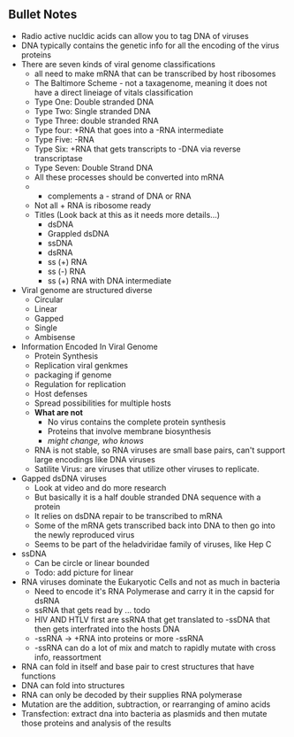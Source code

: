 ## Bullet Notes
- Radio active nucldic  acids can allow you to tag DNA of viruses
- DNA typically contains the genetic info for all the encoding of the virus proteins
- There are seven kinds of viral genome classifications 
    - all need to make mRNA that can be transcribed by host ribosomes
    - The Baltimore Scheme - not a taxagenome, meaning it does not have a direct lineiage of vitals classification 
    - Type One: Double stranded DNA
    - Type Two: Single stranded DNA
    - Type Three: double stranded RNA
    - Type four: +RNA that goes into a -RNA intermediate 
    - Type Five: -RNA
    - Type Six: +RNA that gets transcripts to -DNA via reverse transcriptase 
    - Type Seven: Double Strand DNA
    - All these processes should be converted into mRNA
    - + complements a - strand of DNA or RNA
    - Not all + RNA is ribosome ready
    - Titles (Look back at this as it needs more details...)
        - dsDNA
        - Grappled dsDNA
        - ssDNA
        - dsRNA
        - ss (+) RNA
        - ss (-) RNA
        - ss (+) RNA with DNA intermediate 
- Viral genome are structured diverse 
    - Circular 
    - Linear
    - Gapped
    - Single
    - Ambisense 
- Information Encoded In Viral Genome
    - Protein Synthesis 
    - Replication viral genkmes
    - packaging if genome
    - Regulation for replication 
    - Host defenses
    - Spread possibilities for multiple hosts
    - **What are not**
        - No virus contains the complete protein synthesis 
        - Proteins that involve membrane biosynthesis 
        - *might change, who knows*
    - RNA is not stable, so RNA viruses are small base pairs, can't support large encodings like DNA viruses 
    - Satilite Virus: are viruses that utilize other viruses to replicate.
-  Gapped dsDNA viruses
    - Look at video and do more research 
    - But basically it is a half double stranded DNA sequence with a protein 
    - It relies on dsDNA repair to be transcribed to mRNA
    - Some of the mRNA gets transcribed back into DNA to then go into the newly reproduced virus 
    - Seems to be part of the heladviridae family of viruses, like Hep C
- ssDNA
    - Can be circle or linear bounded
    - Todo: add picture for linear
- RNA viruses dominate the Eukaryotic Cells and not as much in bacteria 
    - Need to encode it's RNA Polymerase and carry it in the capsid for dsRNA
    - ssRNA that gets read by ... todo
    - HIV AND HTLV first are ssRNA that get translated to -ssDNA that then gets interfrated into the hosts DNA
    - -ssRNA -> +RNA into proteins or more -ssRNA
    - -ssRNA can do a lot of mix and match to rapidly mutate with cross info, reassortment
- RNA can fold in itself and base pair to crest structures that have functions 
- DNA can fold into structures 
- RNA can only be decoded by their supplies RNA polymerase 
- Mutation are the addition, subtraction, or rearranging of amino acids 
- Transfection: extract dna into bacteria as plasmids and then mutate those proteins and analysis of the results